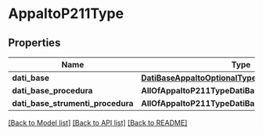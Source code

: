 # AppaltoP211Type

## Properties
Name | Type | Description | Notes
------------ | ------------- | ------------- | -------------
**dati_base** | [**DatiBaseAppaltoOptionalType**](DatiBaseAppaltoOptionalType.md) |  | [optional] 
**dati_base_procedura** | **AllOfAppaltoP211TypeDatiBaseProcedura** |  | [optional] 
**dati_base_strumenti_procedura** | **AllOfAppaltoP211TypeDatiBaseStrumentiProcedura** |  | [optional] 

[[Back to Model list]](../README.md#documentation-for-models) [[Back to API list]](../README.md#documentation-for-api-endpoints) [[Back to README]](../README.md)

